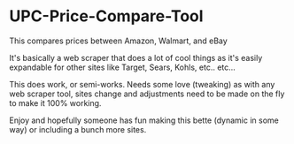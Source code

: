 # UPC-Price-Compare-Tool
This compares prices between Amazon, Walmart, and eBay 

It's basically a web scraper that does a lot of cool things as it's easily expandable for other sites like Target, Sears, Kohls, etc.. etc... 

This does work, or semi-works. Needs some love (tweaking) as with any web scraper tool, sites change and adjustments need to be made on the fly to make it 100% working. 

Enjoy and hopefully someone has fun making this bette (dynamic in some way)  or including a bunch more sites. 
